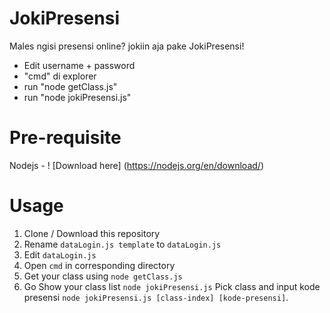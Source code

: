 # JokiPresensi
 Males ngisi presensi online? jokiin aja pake JokiPresensi!

- Edit username + password
- "cmd" di explorer
- run "node getClass.js"
- run "node jokiPresensi.js"

# Pre-requisite
 Nodejs - ! [Download here] (https://nodejs.org/en/download/)

# Usage
 1. Clone / Download this repository
 2. Rename `dataLogin.js template` to `dataLogin.js`
 3. Edit `dataLogin.js`
 4. Open `cmd` in corresponding directory
 5. Get your class using `node getClass.js`
 6. Go
  Show your class list `node jokiPresensi.js`
  Pick class and input kode presensi `node jokiPresensi.js [class-index] [kode-presensi]`.
 
